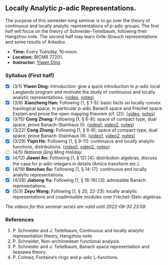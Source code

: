 ## Locally Analytic _p_-adic Representations.

The purpose of this semester-long seminar is to go over the theory of continuous and locally analytic representations of _p_-adic groups. The first half will focus on the theory of Schneider-Teitelbaum, following their Hangzhou note. The second half may learn Orlik-Strauch representations and some results of Arkedov.
- **Time:** Every Tuesday, 10–noon.
- **Location:** BICMR 77201.
- **Instructor:** [Yiwen Ding](https://bicmr.pku.edu.cn/~dingyiwen/).


### Syllabus (First half)

- [x] (3/1) **Yiwen Ding:** Introduction: give a quick introduction to _p_-adic local Langlands program and motivate the study of continuous and locally analytic representations. ([video](https://disk.pku.edu.cn/#/link/9FFD048BA8DA040E91D98450C1D575A6?gns=9758A65132E541D2983DBF9751154577%2FABC4941225EC49D7A53A98092920BF63%2FAE477B0F35EB429EB32CE7FC510D5B19), [notes]())
- [x] (3/8) **Xiaozheng Han:** Following [1, § 1-5]: basic facts on locally convex topological space, in particular _p_-adic Banach space and Fréchet space. Explain and prove the open mapping theorem (cf. [2]). ([video](https://disk.pku.edu.cn/#/link/9FFD048BA8DA040E91D98450C1D575A6?gns=9758A65132E541D2983DBF9751154577%2FABC4941225EC49D7A53A98092920BF63%2F660993B65AA4442E90306B4157758246), [notes]())
- [x] (3/15) **Cong Zhang:** Following [1, § 6-8]: space of compact type, dual space, prove Banach-Stainhaus (I). ([video1](https://disk.pku.edu.cn/#/link/9FFD048BA8DA040E91D98450C1D575A6?gns=9758A65132E541D2983DBF9751154577%2FABC4941225EC49D7A53A98092920BF63%2FB4AD2FE272A446CBAC0786FC4BB4ADF4), [video2](https://disk.pku.edu.cn/#/link/9FFD048BA8DA040E91D98450C1D575A6?gns=9758A65132E541D2983DBF9751154577%2FABC4941225EC49D7A53A98092920BF63%2F7A9066CD78F34504872A4D6CDC0D7BBE), [notes]())
- [x] (3/22) **Cong Zhang:** Following [1, § 6-8]: space of compact type, dual space, prove Banach-Stainhaus (II). ([video1](https://disk.pku.edu.cn/#/link/9FFD048BA8DA040E91D98450C1D575A6?gns=9758A65132E541D2983DBF9751154577%2FABC4941225EC49D7A53A98092920BF63%2F47216A1944454F4CBD5FD93CE4C92D24), [video2](https://disk.pku.edu.cn/#/link/9FFD048BA8DA040E91D98450C1D575A6?gns=9758A65132E541D2983DBF9751154577%2FABC4941225EC49D7A53A98092920BF63%2F3E76E459830B496FB44599E1FF8C8730), [notes]())
- [x] (3/29) **Yiqin He:** Following [1, § 9-11]: continuous and locally analytic functions, distributions. ([video1](), [video2](), [notes]())
- [ ] (4/5) _National Qing Ming Holiday._
- [x] (4/12) **Jiawei An:** Following [1, § 12] [4]: distribution algebras, discuss the case for _p_-adic-integers in details (Amice transform etc.).
- [x] (4/19) **Benchao Su:** Following [1, § 14-17]: continuous and locally analytic representations.
- [x] (4/26) **Jiahong Yu:** Following [1, § 18-19] [3]: admissible Banach representations.
- [x] (5/3) **Zeyu Wang:** Following [1, § 20, 22-23]: locally analytic representations and coadmissible modules over Fréchet-Stein algebras.

_The videos for this seminar series are valid until 2022-09-30 23:59._

### References
1. P. Schneider and J. Teitelbaum, Continuous and locally analytic representation theory, Hangzhou note.
2. P. Schneider, Non-archimedean functional analysis.
3. P. Schneider and J. Teitelbaum, Banach space representation and Iwasawa theory.
4. P. Colmez, Fontaine’s rings and p-adic L-functions.
